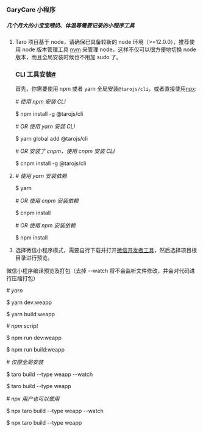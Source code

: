 ### GaryCare 小程序

##### 几个月大的小宝宝喂奶、体温等需要记录的小程序工具

1. Taro 项目基于 node，请确保已具备较新的 node 环境（>=12.0.0），推荐使用 node 版本管理工具 [nvm](https://github.com/creationix/nvm) 来管理 node，这样不仅可以很方便地切换 node 版本，而且全局安装时候也不用加 sudo 了。

   ### CLI 工具安装[#](https://taro-docs.jd.com/taro/docs/GETTING-STARTED#cli-工具安装)

   首先，你需要使用 npm 或者 yarn 全局安装`@tarojs/cli`，或者直接使用[npx](https://medium.com/@maybekatz/introducing-npx-an-npm-package-runner-55f7d4bd282b):

   *# 使用 npm 安装 CLI*

   $ npm install -g @tarojs/cli

   *# OR 使用 yarn 安装 CLI*

   $ yarn global add @tarojs/cli

   *# OR 安装了 cnpm，使用 cnpm 安装 CLI*

   $ cnpm install -g @tarojs/cli

   

2. *# 使用 yarn 安装依赖*

   $ yarn

   *# OR 使用 cnpm 安装依赖*

   $ cnpm install

   *# OR 使用 npm 安装依赖*

   $ npm install



3. 选择微信小程序模式，需要自行下载并打开[微信开发者工具](https://developers.weixin.qq.com/miniprogram/dev/devtools/download.html)，然后选择项目根目录进行预览。

微信小程序编译预览及打包（去掉 --watch 将不会监听文件修改，并会对代码进行压缩打包）

*# yarn*

$ yarn dev:weapp

$ yarn build:weapp

*# npm script*

$ npm run dev:weapp

$ npm run build:weapp

*# 仅限全局安装*

$ taro build --type weapp --watch

$ taro build --type weapp

*# npx 用户也可以使用*

$ npx taro build --type weapp --watch

$ npx taro build --type weapp